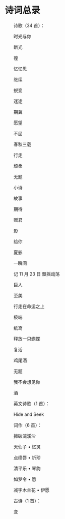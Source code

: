 # 诗词总录

　　诗歌（34 首）：

　　时光与你

　　新光

　　徨

　　忆忆思

　　继续

　　蜕变

　　迷途

　　期冀

　　愿望

　　不屈

　　春秋三载

　　行走

　　顽柔

　　无题

　　小诗

　　故事

　　期待

　　赠君

　　影

　　给你

　　夏影

　　一瞬间

　　记 11 月 23 日 飘摇动荡

　　巨人

　　至美

　　行走在命运之上

　　极端

　　纸鸢

　　释放一只蝴蝶

　　复活

　　鸡尾酒

　　无题

　　我不会想见你

　　酒



　　英文诗歌（1 首）：

　　Hide and Seek



　　词作（6 首）：

　　摊破浣溪沙

　　天仙子 • 忆灵

　　点绛唇 • 祈珍

　　清平乐 • 琴韵

　　如梦令 • 愿

　　减字木兰花 • 伊愿



　　古诗（1 首）：

　　变





